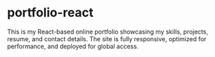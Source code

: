 # portfolio-react
This is my React-based online portfolio showcasing my skills, projects, resume, and contact details.   The site is fully responsive, optimized for performance, and deployed for global access.
